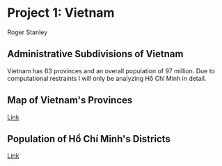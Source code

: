 # Project 1: Vietnam

Roger Stanley

## Administrative Subdivisions of Vietnam

Vietnam has 63 provinces and an overall population of 97 million. Due to computational restraints I will only be analyzing Hồ Chí Minh in detail.

## Map of Vietnam's Provinces

[Link]()

## Population of Hồ Chí Minh's Districts

[Link](https://github.com/Restitutus/data100/blob/master/hochiminh.png)

